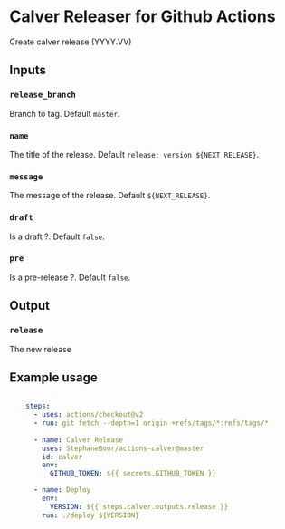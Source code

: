 # Calver Releaser for Github Actions

Create calver release (YYYY.VV)

## Inputs

### `release_branch`

Branch to tag. Default `master`.

### `name`

The title of the release. Default `release: version ${NEXT_RELEASE}`.

### `message`

The message of the release. Default `${NEXT_RELEASE}`.

### `draft`

Is a draft ?. Default `false`.

### `pre`

Is a pre-release ?. Default `false`.

## Output

### `release`

The new release

## Example usage

```yaml

    steps:
      - uses: actions/checkout@v2
      - run: git fetch --depth=1 origin +refs/tags/*:refs/tags/*
        
      - name: Calver Release
        uses: StephaneBour/actions-calver@master
        id: calver
        env:
          GITHUB_TOKEN: ${{ secrets.GITHUB_TOKEN }}

      - name: Deploy
        env:
          VERSION: ${{ steps.calver.outputs.release }}
        run: ./deploy ${VERSION}
```

